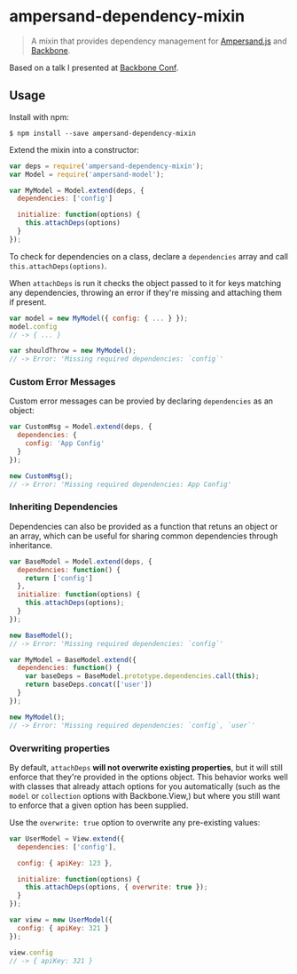 # ampersand-dependency-mixin

> A mixin that provides dependency management for [Ampersand.js](http://ampersandjs.com/) and [Backbone](http://backbonejs.org).

Based on a talk I presented at [Backbone Conf](https://www.youtube.com/watch?v=Lm05e5sJaE8).

## Usage

Install with npm:

```
$ npm install --save ampersand-dependency-mixin
```

Extend the mixin into a constructor:

```javascript
var deps = require('ampersand-dependency-mixin');
var Model = require('ampersand-model');

var MyModel = Model.extend(deps, {
  dependencies: ['config']

  initialize: function(options) {
    this.attachDeps(options)
  }
});
```

To check for dependencies on a class, declare a `dependencies` array and
call `this.attachDeps(options)`.

When `attachDeps` is run it checks the object passed to it for
keys matching any dependencies, throwing an error if they're missing and
attaching them if present.

```javascript
var model = new MyModel({ config: { ... } });
model.config
// -> { ... }

var shouldThrow = new MyModel();
// -> Error: 'Missing required dependencies: `config`'
```

### Custom Error Messages

Custom error messages can be provied by declaring `dependencies` as an
object:

```javascript
var CustomMsg = Model.extend(deps, {
  dependencies: {
    config: 'App Config'
  }
});

new CustomMsg();
// -> Error: 'Missing required dependencies: App Config'
```

### Inheriting Dependencies

Dependencies can also be provided as a function that retuns an object or
an array, which can be useful for sharing common dependencies through
inheritance.

```javascript
var BaseModel = Model.extend(deps, {
  dependencies: function() {
    return ['config']
  },
  initialize: function(options) {
    this.attachDeps(options);
  }
});

new BaseModel();
// -> Error: 'Missing required dependencies: `config`'

var MyModel = BaseModel.extend({
  dependencies: function() {
    var baseDeps = BaseModel.prototype.dependencies.call(this);
    return baseDeps.concat(['user'])
  }
});

new MyModel();
// -> Error: 'Missing required dependencies: `config`, `user`'
```

### Overwriting properties

By default, `attachDeps` **will not overwrite existing properties**, but
it will still enforce that they're provided in the options object. This
behavior works well with classes that already attach options for you
automatically (such as the `model` or `collection` options with
Backbone.View,) but where you still want to enforce that a given option has
been supplied.

Use the `overwrite: true` option to overwrite any pre-existing values:

```javascript
var UserModel = View.extend({
  dependencies: ['config'],

  config: { apiKey: 123 },

  initialize: function(options) {
    this.attachDeps(options, { overwrite: true });
  }
});

var view = new UserModel({
  config: { apiKey: 321 }
});

view.config
// -> { apiKey: 321 }
```
